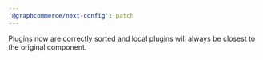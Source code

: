 ```yaml
---
'@graphcommerce/next-config': patch
---
```


Plugins now are correctly sorted and local plugins will always be closest to the original component.

